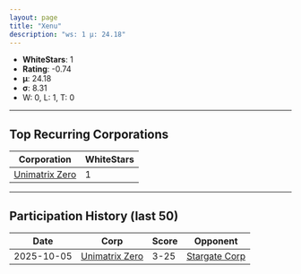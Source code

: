 ```yaml
---
layout: page
title: "Xenu"
description: "ws: 1 μ: 24.18"
---
```

- **WhiteStars**: 1
- **Rating**: -0.74
- **μ**: 24.18  
- **σ**: 8.31
- W: 0, L: 1, T: 0

---

## Top Recurring Corporations

| Corporation | WhiteStars |
| --- | --- |
| [Unimatrix Zero](https://ws.tsl.rocks/corp/ca14a2c6786b3bb6c276ba8c45a3420c7572cfb94fb940f773898ba2b8d9bded/) | 1 |

---

## Participation History (last 50)

| Date | Corp | Score | Opponent |
| --- | --- | --- | --- |
| 2025-10-05 | [Unimatrix Zero](https://ws.tsl.rocks/corp/ca14a2c6786b3bb6c276ba8c45a3420c7572cfb94fb940f773898ba2b8d9bded/) | 3-25 | [Stargate Corp](https://ws.tsl.rocks/corp/b698cd0d86be60954a4b995f79fffe102a71c350e47fbdc2a5827f0ed0ca455d/) |